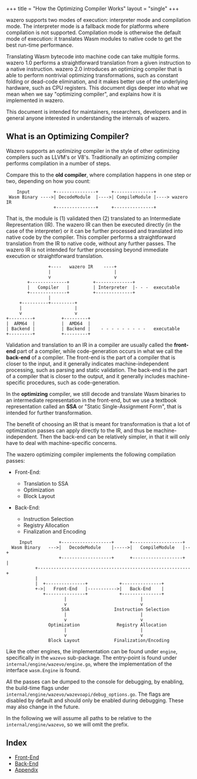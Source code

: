 +++
title = "How the Optimizing Compiler Works"
layout = "single"
+++

wazero supports two modes of execution: interpreter mode and compilation mode.
The interpreter mode is a fallback mode for platforms where compilation is not
supported. Compilation mode is otherwise the default mode of execution: it
translates Wasm modules to native code to get the best run-time performance.

Translating Wasm bytecode into machine code can take multiple forms.  wazero
1.0 performs a straightforward translation from a given instruction to a native
instruction. wazero 2.0 introduces an optimizing compiler that is able to
perform nontrivial optimizing transformations, such as constant folding or
dead-code elimination, and it makes better use of the underlying hardware, such
as CPU registers. This document digs deeper into what we mean when we say
"optimizing compiler", and explains how it is implemented in wazero.

This document is intended for maintainers, researchers, developers and in
general anyone interested in understanding the internals of wazero.

What is an Optimizing Compiler?
-------------------------------

Wazero supports an _optimizing_ compiler in the style of other optimizing
compilers such as LLVM's or V8's. Traditionally an optimizing
compiler performs compilation in a number of steps.

Compare this to the **old compiler**, where compilation happens in one step or
two, depending on how you count:


```goat
    Input         +---------------+     +---------------+
 Wasm Binary ---->| DecodeModule  |---->| CompileModule |----> wazero IR
                  +---------------+     +---------------+
```

That is, the module is (1) validated then (2) translated to an Intermediate
Representation (IR). The wazero IR can then be executed directly (in the case
of the interpreter) or it can be further processed and translated into native
code by the compiler. This compiler performs a straightforward translation from
the IR to native code, without any further passes. The wazero IR is not intended
for further processing beyond immediate execution or straightforward
translation.

```goat
                +----   wazero IR    ----+
                |                        |
                v                        v
        +--------------+         +--------------+
        |   Compiler   |         | Interpreter  |- - -  executable
        +--------------+         +--------------+
                |
     +----------+---------+
     |                    |
     v                    v
+---------+          +---------+
|  ARM64  |          |  AMD64  |
| Backend |          | Backend |    - - - - - - - - -   executable
+---------+          +---------+
```


Validation and translation to an IR in a compiler are usually called the
**front-end** part of a compiler, while code-generation occurs in what we call
the **back-end** of a compiler. The front-end is the part of a compiler that is
closer to the input, and it generally indicates machine-independent processing,
such as parsing and static validation. The back-end is the part of a compiler
that is closer to the output, and it generally includes machine-specific
procedures, such as code-generation.

In the **optimizing** compiler, we still decode and translate Wasm binaries to
an intermediate representation in the front-end, but we use a textbook
representation called an **SSA** or "Static Single-Assignment Form", that is
intended for further transformation.

The benefit of choosing an IR that is meant for transformation is that a lot of
optimization passes can apply directly to the IR, and thus be
machine-independent. Then the back-end can be relatively simpler, in that it
will only have to deal with machine-specific concerns.

The wazero optimizing compiler implements the following compilation passes:

* Front-End:
  - Translation to SSA
  - Optimization
  - Block Layout

* Back-End:
  - Instruction Selection
  - Registry Allocation
  - Finalization and Encoding

```goat
     Input          +-------------------+      +-------------------+
  Wasm Binary   --->|   DecodeModule    |----->|   CompileModule   |--+
                    +-------------------+      +-------------------+  |
           +----------------------------------------------------------+
           |
           |  +---------------+            +---------------+
           +->|   Front-End   |----------->|   Back-End    |
              +---------------+            +---------------+
                      |                            |
                      v                            v
                     SSA                 Instruction Selection
                      |                            |
                      v                            v
                Optimization              Registry Allocation
                      |                            |
                      v                            v
                Block Layout             Finalization/Encoding
```

Like the other engines, the implementation can be found under `engine`, specifically
in the `wazevo` sub-package. The entry-point is found under `internal/engine/wazevo/engine.go`,
where the implementation of the interface `wasm.Engine` is found.

All the passes can be dumped to the console for debugging, by enabling, the build-time
flags under `internal/engine/wazevo/wazevoapi/debug_options.go`. The flags are disabled
by default and should only be enabled during debugging. These may also change in the future.

In the following we will assume all paths to be relative to the `internal/engine/wazevo`,
so we will omit the prefix.

## Index

- [Front-End](frontend/)
- [Back-End](backend/)
- [Appendix](appendix/)
